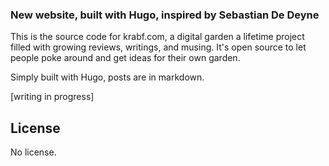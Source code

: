 ### New website, built with Hugo, inspired by Sebastian De Deyne

This is the source code for krabf.com, a digital garden a lifetime project filled with growing reviews, writings, and musing.
It's open source to let people poke around and get ideas for their own garden.

Simply built with Hugo, posts are in markdown.

[writing in progress]

## License

No license.

